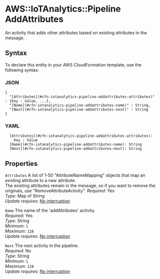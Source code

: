 # AWS::IoTAnalytics::Pipeline AddAttributes<a name="aws-properties-iotanalytics-pipeline-addattributes"></a>

An activity that adds other attributes based on existing attributes in the message\.

## Syntax<a name="aws-properties-iotanalytics-pipeline-addattributes-syntax"></a>

To declare this entity in your AWS CloudFormation template, use the following syntax:

### JSON<a name="aws-properties-iotanalytics-pipeline-addattributes-syntax.json"></a>

```
{
  "[Attributes](#cfn-iotanalytics-pipeline-addattributes-attributes)" : {Key : Value, ...},
  "[Name](#cfn-iotanalytics-pipeline-addattributes-name)" : String,
  "[Next](#cfn-iotanalytics-pipeline-addattributes-next)" : String
}
```

### YAML<a name="aws-properties-iotanalytics-pipeline-addattributes-syntax.yaml"></a>

```
  [Attributes](#cfn-iotanalytics-pipeline-addattributes-attributes): 
    Key : Value
  [Name](#cfn-iotanalytics-pipeline-addattributes-name): String
  [Next](#cfn-iotanalytics-pipeline-addattributes-next): String
```

## Properties<a name="aws-properties-iotanalytics-pipeline-addattributes-properties"></a>

`Attributes`  <a name="cfn-iotanalytics-pipeline-addattributes-attributes"></a>
A list of 1\-50 "AttributeNameMapping" objects that map an existing attribute to a new attribute\.  
The existing attributes remain in the message, so if you want to remove the originals, use "RemoveAttributeActivity"\.
*Required*: Yes  
*Type*: Map of String  
*Update requires*: [No interruption](https://docs.aws.amazon.com/AWSCloudFormation/latest/UserGuide/using-cfn-updating-stacks-update-behaviors.html#update-no-interrupt)

`Name`  <a name="cfn-iotanalytics-pipeline-addattributes-name"></a>
The name of the 'addAttributes' activity\.  
*Required*: Yes  
*Type*: String  
*Minimum*: `1`  
*Maximum*: `128`  
*Update requires*: [No interruption](https://docs.aws.amazon.com/AWSCloudFormation/latest/UserGuide/using-cfn-updating-stacks-update-behaviors.html#update-no-interrupt)

`Next`  <a name="cfn-iotanalytics-pipeline-addattributes-next"></a>
The next activity in the pipeline\.  
*Required*: No  
*Type*: String  
*Minimum*: `1`  
*Maximum*: `128`  
*Update requires*: [No interruption](https://docs.aws.amazon.com/AWSCloudFormation/latest/UserGuide/using-cfn-updating-stacks-update-behaviors.html#update-no-interrupt)